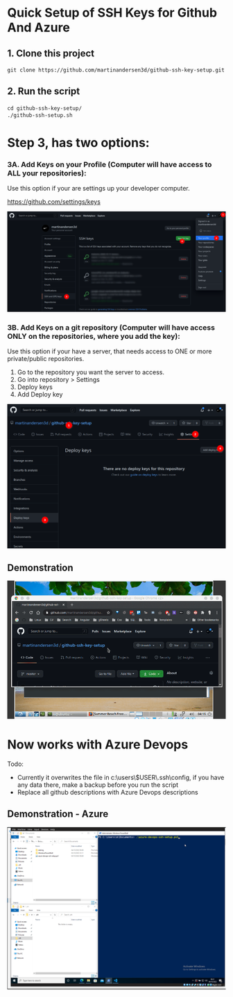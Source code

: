 # Quick Setup of SSH Keys for Github And Azure

## 1. Clone this project
```
git clone https://github.com/martinandersen3d/github-ssh-key-setup.git
```
## 2. Run the script
```
cd github-ssh-key-setup/
./github-ssh-setup.sh
```
# Step 3, has two options:
### 3A. Add Keys on your Profile (Computer will have access to ALL your repositories):
Use this option if your are settings up your developer computer.

https://github.com/settings/keys 

![alt](guide-profile-keys.png)


### 3B. Add Keys on a git repository (Computer will have access ONLY on the repositories, where you add the key):
Use this option if your have a server, that needs access to ONE or more private/public repositories.
1. Go to the repository you want the server to access.
2. Go into repository > Settings
3. Deploy keys 
4. Add Deploy key

![alt](guide-repo-keys.png)


## Demonstration
![alt](demo.gif)

# Now works with Azure Devops

Todo:
- Currently it overwrites the file in c:\users\\$USER\\.ssh\config, if you have any data there, make a backup before you run the script
- Replace all github descriptions with Azure Devops descriptions

## Demonstration - Azure
![alt](azure.gif)

